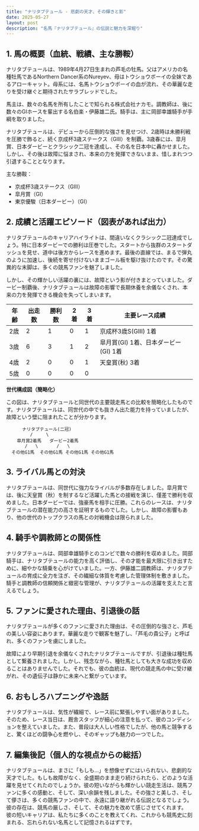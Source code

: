 ```yaml
---
title: "ナリタブテュール - 悲劇の天才、その輝きと影"
date: 2025-05-27
layout: post
description: "名馬『ナリタブテュール』の伝説と魅力を深堀り"
---
```


## 1. 馬の概要（血統、戦績、主な勝鞍）

ナリタブテュールは、1989年4月27日生まれの芦毛の牡馬。父はアメリカの名種牡馬であるNorthern Dancer系のNureyev、母はトウショウボーイの全妹であるアローキャット。母系には、名馬トウショウボーイの血が流れ、その華麗な走りを受け継ぐと期待されたサラブレッドでした。

馬主は、数々の名馬を所有したことで知られる株式会社ナカモ。調教師は、後に数々のGIホースを輩出する名伯楽・伊藤雄二氏。騎手は、主に岡部幸雄騎手が手綱を取りました。

ナリタブテュールは、デビューから圧倒的な強さを見せつけ、2歳時は未勝利戦を圧勝で飾ると、続く京成杯3歳ステークス（GIII）を制覇。3歳春には、皐月賞、日本ダービーとクラシック二冠を達成し、その名を日本中に轟かせました。しかし、その後は故障に悩まされ、本来の力を発揮できないまま、惜しまれつつ引退することとなります。

主な勝鞍：

* 京成杯3歳ステークス（GIII）
* 皐月賞（GI）
* 東京優駿（日本ダービー）（GI）


## 2. 成績と活躍エピソード（図表があれば出力）

ナリタブテュールのキャリアハイライトは、間違いなくクラシック二冠達成でしょう。特に日本ダービーでの勝利は圧巻でした。スタートから抜群のスタートダッシュを見せ、道中は後方からレースを進めます。最後の直線では、まるで弾丸のように加速し、後続を寄せ付けないままゴール板を駆け抜けたのです。その驚異的な末脚は、多くの競馬ファンを魅了しました。

しかし、その輝かしい活躍の裏には、故障という影が付きまとっていました。ダービー制覇後、ナリタブテュールは故障の影響で長期休養を余儀なくされ、本来の力を発揮できる機会を失ってしまいます。

| 年齢 | 出走数 | 勝利数 | 2着 | 3着 | 主要レース成績 |
|---|---|---|---|---|---|
| 2歳 | 2 | 1 | 0 | 1 | 京成杯3歳S(GIII) 1着 |
| 3歳 | 6 | 3 | 1 | 2 | 皐月賞(GI) 1着、日本ダービー(GI) 1着 |
| 4歳 | 2 | 0 | 0 | 1 | 天皇賞(秋) 3着 |
| 5歳 | 0 | 0 | 0 | 0 |  |


**世代構成図（簡略化）**

この図は、ナリタブテュールと同世代の主要競走馬との比較を簡略化したものです。ナリタブテュールは、同世代の中でも抜きん出た能力を持っていましたが、故障という壁に阻まれたことが分かります。

```
      ナリタブテュール(二冠)
         /     \
    皐月賞2着馬   ダービー2着馬
       /   \       /   \
  その他G1馬  その他G1馬 その他G1馬 その他G1馬
```


## 3. ライバル馬との対決

ナリタブテュールは、同世代に強力なライバルが多数存在しました。皐月賞では、後に天皇賞（秋）を制するなど活躍した馬との接戦を演じ、僅差で勝利を収めました。日本ダービーでは、強豪馬を相手に圧勝。これらのレースは、ナリタブテュールの潜在能力の高さを証明するものでした。しかし、故障の影響もあり、他の世代のトップクラスの馬との対戦機会は限られました。


## 4. 騎手や調教師との関係性

ナリタブテュールは、岡部幸雄騎手とのコンビで数々の勝利を収めました。岡部騎手は、ナリタブテュールの能力を高く評価し、その才能を最大限に引き出すために、細やかな騎乗を心がけていました。一方、伊藤雄二調教師は、ナリタブテュールの育成に全力を注ぎ、その繊細な体質を考慮した管理体制を敷きました。騎手と調教師の信頼関係と緻密な管理が、ナリタブテュールの活躍を支えたと言えるでしょう。


## 5. ファンに愛された理由、引退後の話

ナリタブテュールが多くのファンに愛された理由は、その圧倒的な強さと、芦毛の美しい容姿にあります。華麗な走りで観客を魅了し、「芦毛の貴公子」と呼ばれ、多くのファンを虜にしました。

故障により早期引退を余儀なくされたナリタブテュールですが、引退後は種牡馬として繋養されました。しかし、残念ながら、種牡馬としても大きな成功を収めることはありませんでした。それでも、彼の血統は、現代の競走馬の中に受け継がれ、その遺伝子は静かに未来へと繋がっています。


## 6. おもしろハプニングや逸話

ナリタブテュールは、気性が繊細で、レース前に緊張しやすい面がありました。そのため、レース当日は、厩舎スタッフが細心の注意を払って、彼のコンディションを整えていました。また、普段は大人しい性格でしたが、他の馬と競争すると、驚くほどの闘争心を燃やし、そのギャップも魅力の一つでした。


## 7. 編集後記（個人的な視点からの総括）

ナリタブテュールは、まさに「もしも…」を想像せずにはいられない、悲劇的な天才でした。もしも故障がなく、全盛期のまま走り続けられたら、どのような活躍を見せてくれたのでしょうか。彼の短いながらも輝かしい競走生活は、競馬ファンに多くの感動と、そして、深い余韻を残しました。その強さと美しさ、そして儚さは、多くの競馬ファンの中で、永遠に語り継がれる伝説となるでしょう。彼の存在は、競馬の厳しさ、そして、その魅力を改めて感じさせてくれます。  彼の短いキャリアは、私たちに多くのことを教えてくれ、これからも競馬史に刻まれる、忘れられない名馬として記憶されるはずです。
